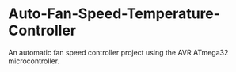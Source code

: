 # Auto-Fan-Speed-Temperature-Controller
An automatic fan speed controller project using the AVR ATmega32 microcontroller.
